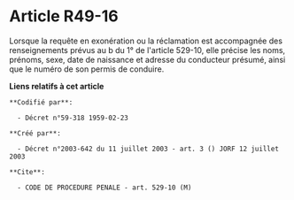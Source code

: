 # Article R49-16

Lorsque la requête en exonération ou la réclamation est accompagnée des renseignements prévus au b du 1° de l'article 529-10,
elle précise les noms, prénoms, sexe, date de naissance et adresse du conducteur présumé, ainsi que le numéro de son permis
de conduire.

**Liens relatifs à cet article**

	**Codifié par**:

	  - Décret n°59-318 1959-02-23

	**Créé par**:

	  - Décret n°2003-642 du 11 juillet 2003 - art. 3 () JORF 12 juillet 2003

	**Cite**:

	  - CODE DE PROCEDURE PENALE - art. 529-10 (M)

